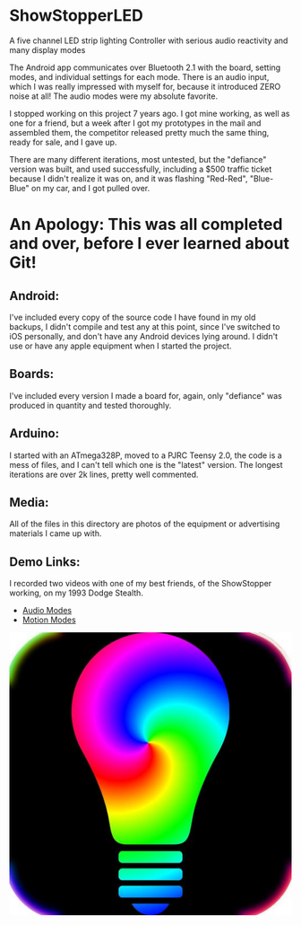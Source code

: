 # ShowStopperLED
A five channel LED strip lighting Controller with serious audio reactivity and many display modes

The Android app communicates over Bluetooth 2.1 with the board, setting modes, and individual settings for each mode.
There is an audio input, which I was really impressed with myself for, because it introduced ZERO noise at all! The audio modes were my absolute favorite.

I stopped working on this project 7 years ago. I got mine working, as well as one for a friend, but a week after I got my prototypes in the mail and assembled them, the competitor released pretty much the same thing, ready for sale, and I gave up.

There are many different iterations, most untested, but the "defiance" version was built, and used successfully, including a $500 traffic ticket because I didn't realize it was on, and it was flashing "Red-Red", "Blue-Blue" on my car, and I got pulled over.

# An Apology: This was all completed and over, before I ever learned about Git!

## Android:
I've included every copy of the source code I have found in my old backups, I didn't compile and test any at this point, since I've switched to iOS personally, and don't have any Android devices lying around. I didn't use or have any apple equipment when I started the project.

## Boards:
I've included every version I made a board for, again, only "defiance" was produced in quantity and tested thoroughly.

## Arduino:
I started with an ATmega328P, moved to a PJRC Teensy 2.0, the code is a mess of files, and I can't tell which one is the "latest" version. The longest iterations are over 2k lines, pretty well commented.

## Media:
All of the files in this directory are photos of the equipment or advertising materials I came up with.

## Demo Links:
I recorded two videos with one of my best friends, of the ShowStopper working, on my 1993 Dodge Stealth.
- [Audio Modes](https://www.youtube.com/watch?v=f9GeiqDAIMo)
- [Motion Modes](https://www.youtube.com/watch?v=yMCRMerskfM)


<img src='/Media/logo.jpg' />
